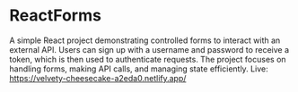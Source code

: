 # ReactForms
A simple React project demonstrating controlled forms to interact with an external API. Users can sign up with a username and password to receive a token, which is then used to authenticate requests. The project focuses on handling forms, making API calls, and managing state efficiently.
Live: https://velvety-cheesecake-a2eda0.netlify.app/
